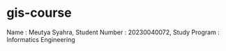 # gis-course
Name : Meutya Syahra, Student Number : 20230040072, Study Program : Informatics Engineering
